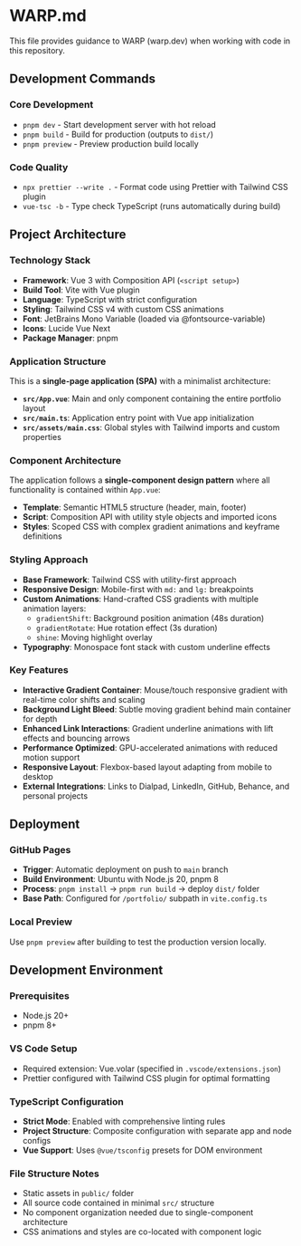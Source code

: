 # WARP.md

This file provides guidance to WARP (warp.dev) when working with code in this repository.

## Development Commands

### Core Development
- `pnpm dev` - Start development server with hot reload
- `pnpm build` - Build for production (outputs to `dist/`)
- `pnpm preview` - Preview production build locally

### Code Quality
- `npx prettier --write .` - Format code using Prettier with Tailwind CSS plugin
- `vue-tsc -b` - Type check TypeScript (runs automatically during build)

## Project Architecture

### Technology Stack
- **Framework**: Vue 3 with Composition API (`<script setup>`)
- **Build Tool**: Vite with Vue plugin
- **Language**: TypeScript with strict configuration
- **Styling**: Tailwind CSS v4 with custom CSS animations
- **Font**: JetBrains Mono Variable (loaded via @fontsource-variable)
- **Icons**: Lucide Vue Next
- **Package Manager**: pnpm

### Application Structure
This is a **single-page application (SPA)** with a minimalist architecture:

- **`src/App.vue`**: Main and only component containing the entire portfolio layout
- **`src/main.ts`**: Application entry point with Vue app initialization
- **`src/assets/main.css`**: Global styles with Tailwind imports and custom properties

### Component Architecture
The application follows a **single-component design pattern** where all functionality is contained within `App.vue`:

- **Template**: Semantic HTML5 structure (header, main, footer)
- **Script**: Composition API with utility style objects and imported icons
- **Styles**: Scoped CSS with complex gradient animations and keyframe definitions

### Styling Approach
- **Base Framework**: Tailwind CSS with utility-first approach
- **Responsive Design**: Mobile-first with `md:` and `lg:` breakpoints
- **Custom Animations**: Hand-crafted CSS gradients with multiple animation layers:
  - `gradientShift`: Background position animation (48s duration)
  - `gradientRotate`: Hue rotation effect (3s duration)
  - `shine`: Moving highlight overlay
- **Typography**: Monospace font stack with custom underline effects

### Key Features
- **Interactive Gradient Container**: Mouse/touch responsive gradient with real-time color shifts and scaling
- **Background Light Bleed**: Subtle moving gradient behind main container for depth
- **Enhanced Link Interactions**: Gradient underline animations with lift effects and bouncing arrows
- **Performance Optimized**: GPU-accelerated animations with reduced motion support
- **Responsive Layout**: Flexbox-based layout adapting from mobile to desktop
- **External Integrations**: Links to Dialpad, LinkedIn, GitHub, Behance, and personal projects

## Deployment

### GitHub Pages
- **Trigger**: Automatic deployment on push to `main` branch
- **Build Environment**: Ubuntu with Node.js 20, pnpm 8
- **Process**: `pnpm install` → `pnpm run build` → deploy `dist/` folder
- **Base Path**: Configured for `/portfolio/` subpath in `vite.config.ts`

### Local Preview
Use `pnpm preview` after building to test the production version locally.

## Development Environment

### Prerequisites
- Node.js 20+
- pnpm 8+

### VS Code Setup
- Required extension: Vue.volar (specified in `.vscode/extensions.json`)
- Prettier configured with Tailwind CSS plugin for optimal formatting

### TypeScript Configuration
- **Strict Mode**: Enabled with comprehensive linting rules
- **Project Structure**: Composite configuration with separate app and node configs
- **Vue Support**: Uses `@vue/tsconfig` presets for DOM environment

### File Structure Notes
- Static assets in `public/` folder
- All source code contained in minimal `src/` structure
- No component organization needed due to single-component architecture
- CSS animations and styles are co-located with component logic

